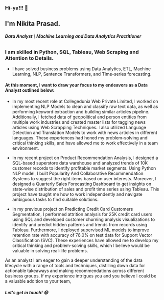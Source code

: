 ### Hi-ya!!! 👋

## I'm Nikita Prasad.

###### ***Data Analyst*** | ***Machine Learning and Data Analytics Practitioner*** 

### I am skilled in Python, SQL, Tableau, Web Scraping and Attention to Details. 
* I have solved business problems using Data Analytics, ETL, Machine Learning, NLP, Sentence Transformers, and Time-series forecasting.

#### At this moment, I want to draw your focus to my endeavors as a Data Analyst outlined below:

* In my most recent role at Collegedunia Web Private Limited, I worked on implementing NLP Models to clean and classify raw text data, as well as performing keyword extraction and building similar articles pipeline. 
Additionally, I fetched data of geopolitical and person entities from multiple work industries and created master lists for tagging news articles using Web Scrapping Techniques. I also utilized Language Detection and Translation Models to work with news articles in different languages. 
These experiences had honed my problem-solving and critical thinking skills, and have allowed me to work effectively in a team environment.

* In my recent project on Product Recommendation Analysis, I designed a SQL-based superstore data warehouse and analyzed trends of 10K customer records to identify profitable market segments. 
Using Python NLP model, I built Popularity And Collaborative Recommendation Systems to suggest the right items based on user interests. 
Moreover, I designed a Quarterly Sales Forecasting Dashboard to get insights on state-wise distribution of sales and profit time series using Tableau. 
This project have taught me how to work independently and navigate ambiguous tasks to find suitable solutions.

* In my previous project on Predicting Credit Card Customers Segmentation, I performed attrition analysis for 25K credit card users using SQL and developed customer churning analysis visualizations to identify and predict hidden patterns and trends from records using Tableau. 
Furthermore, I deployed supervised ML models to improve retention rate with accuracy of 76.0% on test data for Support Vector Classification (SVC). 
These experiences have allowed me to develop my critical thinking and problem-solving skills, which I believe would be valuable in solving real-life problems.

As an analyst I am eager to gain a deeper understanding of the data lifecycle with a range of tools and techniques, distilling down data for actionable takeaways and making recommendations across different business groups. 
If my experience intrigues you and you believe I could be a valuable addition to your team, 
##### Let's get in touch! 😄


<!--
**nikitaprasad21/nikitaprasad21** is a ✨ _special_ ✨ repository because its `README.md` (this file) appears on your GitHub profile.
